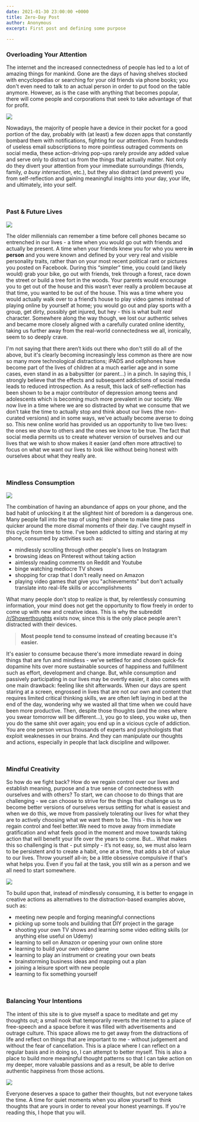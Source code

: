 ```yaml
---
date: 2021-01-30 23:00:00 +0000
title: Zero-Day Post
author: Anonymous
excerpt: First post and defining some purpose
 
---
```

### Overloading Your Attention
 
The internet and the increased connectedness of people has led to a lot of amazing things for mankind. Gone are the days of having shelves stocked with encyclopedias or searching for your old friends via phone books; you don't even need to talk to an actual person in order to put food on the table anymore. However, as is the case with anything that becomes popular, there will come people and corporations that seek to take advantage of that for profit.

![](/uploads/smartphone-boys.jpg)
 
Nowadays, the majority of people have a device in their pocket for a good portion of the day, probably with (at least) a few dozen apps that constantly bombard them with notifications, fighting for our attention. From hundreds of useless email subscriptions to more pointless outraged comments on social media, these action-driving pop-ups rarely provide any added value and serve only to distract us from the things that actually matter. Not only do they divert your attention from your immediate surroundings (friends, family, _a busy intersection_, etc.), but they also distract (and prevent) you from self-reflection and gaining meaningful insights into your day, your life, and ultimately, into your self.

<br>

### Past & Future Lives

![](/uploads/stranger-things-bike.jpg)
 
The older millennials can remember a time before cell phones became so entrenched in our lives -  a time when you would go out with friends and actually be present. A time when your friends knew you for who you were **in person** and you were  known and defined by your very real and visible personality traits, rather than on your most recent political rant or pictures you posted on Facebook. During this “simpler” time, you could (and likely would) grab your bike, go out with friends, trek through a forest, race down the street or build a tree fort in the woods. Your parents would encourage you to get out of the house and this wasn’t ever really a problem because at that time, you wanted to be out of the house. This was a time where you would actually walk over to a friend’s house to play video games instead of playing online by yourself at home; you would go out and play sports with a group, get dirty, possibly get injured, but hey - this is what built *real* character. Somewhere along the way though, we lost our authentic selves and became more closely aligned with a carefully curated online identity, taking us further away from the real-world connectedness we all, ironically, seem to so deeply crave. 
 
I'm not saying that there aren’t kids out there who don't still do all of the above, but it's clearly becoming increasingly less common as there are now so many more technological distractions; iPADS and cellphones have become part of the lives of children at a much earlier age and in some cases, even stand in as a babysitter (or parent...) in a pinch. In saying this,  I strongly believe that the effects and subsequent addictions of social media leads to reduced introspection.  As a result, this lack of self-reflection has been shown to be a major contributor of depression among teens and adolescents which  is becoming much more prevalent in our society. We now live in a time where we are so distracted by what we consume that we don’t take the time to actually stop and think about our lives (the non-curated versions) and in some ways, we’ve actually become averse to doing so. This new online world has provided us an opportunity to live two lives: the ones we show to others and the ones we know to be true. The fact that social media permits us to create whatever version of ourselves and our lives that we wish to show makes it easier (and often more attractive) to focus on what we want our lives to look like without being honest with ourselves about what they really are. 

<br>

### Mindless Consumption

![](/uploads/zombie-phone.jpeg)

The combination of having an abundance of apps on your phone, and the bad habit of unlocking it at the slightest hint of boredom is a dangerous one. Many people fall into the trap of using their phone to make time pass quicker around the more dismal moments of their day. I've caught myself in this cycle from time to time. I've been addicted to sitting and staring at my phone, consumed by activities such as:

- mindlessly scrolling through other people's lives on Instagram
- browsing ideas on Pinterest without taking action
- aimlessly reading comments on Reddit and Youtube
- binge watching mediocre TV shows
- shopping for crap that I don't really need on Amazon
- playing video games that give you "achievements" but don't actually translate into real-life skills or accomplishments


 What many people don't stop to realize is that, by relentlessly consuming information, your mind does not get the opportunity to flow freely in order to come up with new and creative ideas. This is why the subreddit [/r/Showerthoughts](https://www.reddit.com/r/Showerthoughts/) exists now, since this is the only place people aren't distracted with their devices.
 
> **Most people tend to consume instead of creating because it's easier.**

It's easier to consume because there's more immediate reward in doing things that are fun and mindless - we’ve settled for and chosen quick-fix dopamine hits over more sustainable sources of happiness and fulfillment such as effort, development and change. But, while consumption and passively participating in our lives may be overtly easier, it also comes with one main drawback: feeling like shit afterwards.  When our days are spent staring at a screen, engrossed in lives that are not our own and content that requires limited critical thinking skills, we are often left laying in bed at the end of the day, wondering why we wasted all that time when we could have been more productive. Then, despite those thoughts (and the ones where you swear tomorrow will be different…), you go to sleep, you wake up, then you do the same shit over again; you end up in a vicious cycle of addiction. You are one person versus thousands of experts and psychologists that exploit weaknesses in our brains. And they can manipulate our thoughts and actions, especially in people that lack discipline and willpower.
 
<br>

### Mindful Creativity
 
So how do we fight back? How do we regain control over our lives and establish meaning, purpose and a true sense of connectedness with ourselves and with others? 
To start, we can choose to do things that are challenging - we can choose to strive for the things that challenge us to become better versions of ourselves versus settling for what is easiest and when we do this, we move from passively tolerating our lives for what they are to actively choosing what we want them to be. This - this is how we regain control and feel better.We need to move away from immediate gratification and what feels good in the moment and move towards taking action that will benefit your life over the years to come. But… What makes this so challenging is that - put simply - it’s not easy, so, we must also learn to be persistent and to create a habit, one at a time, that adds a bit of value to our lives. Throw yourself all-in; be a little obsessive compulsive if that's what helps you. Even if you fail at the task, you still win as a person and we all need to start somewhere.

![](/uploads/desk-writing.jpg)
 
To build upon that, instead of mindlessly consuming, it is better to engage in creative actions as alternatives to the distraction-based examples above, such as:
 
- meeting new people and forging meaningful connections
- picking up some tools and building that DIY project in the garage
- shooting your own TV shows and learning  some video editing skills (or anything else useful on Udemy)
- learning to sell on Amazon or opening your own online store
- learning to build your own video game
- learning to play an instrument or creating your own beats
- brainstorming business ideas and mapping out a plan
- joining a leisure sport with new  people
- learning to fix something yourself
 
<br>

### Balancing Your Intentions
 
The intent of this site is to give myself a space to meditate and get my thoughts out; a small nook that temporarily reverts the internet to a place of free-speech and a space before it was filled with advertisements and outrage culture. This space allows me to  get away from the distractions of life and reflect on things that are important to me - without judgement and without the fear of cancellation. This is a place where I can reflect on a regular basis and in doing so, I can attempt  to better myself. This is also a place to build more meaningful thought patterns so that I can take action on my deeper, more valuable passions and as a result, be able to derive authentic happiness from those actions.

![](/uploads/landscape-balance.jpg)
 
Everyone deserves a space to gather their thoughts, but not everyone takes the time. A time for quiet moments when you allow yourself to think thoughts that are yours in order to reveal your honest yearnings. If you're reading this, I hope that you will.
